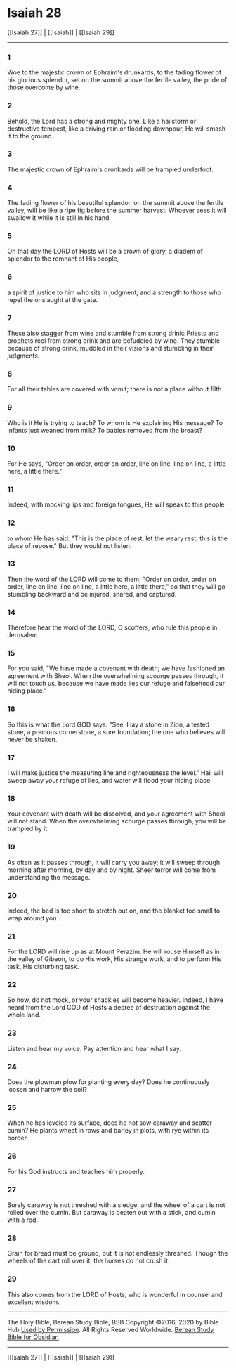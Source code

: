 # Isaiah 28

[[Isaiah 27]] | [[Isaiah]] | [[Isaiah 29]]

---

### 1
Woe to the majestic crown of Ephraim's drunkards, to the fading flower of his glorious splendor, set on the summit above the fertile valley, the pride of those overcome by wine.

### 2
Behold, the Lord has a strong and mighty one. Like a hailstorm or destructive tempest, like a driving rain or flooding downpour, He will smash it to the ground.

### 3
The majestic crown of Ephraim's drunkards will be trampled underfoot.

### 4
The fading flower of his beautiful splendor, on the summit above the fertile valley, will be like a ripe fig before the summer harvest: Whoever sees it will swallow it while it is still in his hand.

### 5
On that day the LORD of Hosts will be a crown of glory, a diadem of splendor to the remnant of His people,

### 6
a spirit of justice to him who sits in judgment, and a strength to those who repel the onslaught at the gate.

### 7
These also stagger from wine and stumble from strong drink: Priests and prophets reel from strong drink and are befuddled by wine. They stumble because of strong drink, muddled in their visions and stumbling in their judgments.

### 8
For all their tables are covered with vomit; there is not a place without filth.

### 9
Who is it He is trying to teach? To whom is He explaining His message? To infants just weaned from milk? To babies removed from the breast?

### 10
For He says, "Order on order, order on order, line on line, line on line, a little here, a little there."

### 11
Indeed, with mocking lips and foreign tongues, He will speak to this people

### 12
to whom He has said: "This is the place of rest, let the weary rest; this is the place of repose." But they would not listen.

### 13
Then the word of the LORD will come to them: "Order on order, order on order, line on line, line on line, a little here, a little there," so that they will go stumbling backward and be injured, snared, and captured.

### 14
Therefore hear the word of the LORD, O scoffers, who rule this people in Jerusalem.

### 15
For you said, "We have made a covenant with death; we have fashioned an agreement with Sheol. When the overwhelming scourge passes through, it will not touch us, because we have made lies our refuge and falsehood our hiding place."

### 16
So this is what the Lord GOD says: "See, I lay a stone in Zion, a tested stone, a precious cornerstone, a sure foundation; the one who believes will never be shaken.

### 17
I will make justice the measuring line and righteousness the level." Hail will sweep away your refuge of lies, and water will flood your hiding place.

### 18
Your covenant with death will be dissolved, and your agreement with Sheol will not stand. When the overwhelming scourge passes through, you will be trampled by it.

### 19
As often as it passes through, it will carry you away; it will sweep through morning after morning, by day and by night. Sheer terror will come from understanding the message.

### 20
Indeed, the bed is too short to stretch out on, and the blanket too small to wrap around you.

### 21
For the LORD will rise up as at Mount Perazim. He will rouse Himself as in the valley of Gibeon, to do His work, His strange work, and to perform His task, His disturbing task.

### 22
So now, do not mock, or your shackles will become heavier. Indeed, I have heard from the Lord GOD of Hosts a decree of destruction against the whole land.

### 23
Listen and hear my voice. Pay attention and hear what I say.

### 24
Does the plowman plow for planting every day? Does he continuously loosen and harrow the soil?

### 25
When he has leveled its surface, does he not sow caraway and scatter cumin? He plants wheat in rows and barley in plots, with rye within its border.

### 26
For his God instructs and teaches him properly.

### 27
Surely caraway is not threshed with a sledge, and the wheel of a cart is not rolled over the cumin. But caraway is beaten out with a stick, and cumin with a rod.

### 28
Grain for bread must be ground, but it is not endlessly threshed. Though the wheels of the cart roll over it, the horses do not crush it.

### 29
This also comes from the LORD of Hosts, who is wonderful in counsel and excellent wisdom.

---

The Holy Bible, Berean Study Bible, BSB
Copyright ©2016, 2020 by Bible Hub
[Used by Permission](https://berean.bible/terms.htm). All Rights Reserved Worldwide.
[Berean Study Bible for Obsidian](https://github.com/gapmiss/berean-study-bible-for-obsidian)

---

[[Isaiah 27]] | [[Isaiah]] | [[Isaiah 29]]

